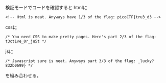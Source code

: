 検証モードでコードを確認すると
htmlに
```html:title
<!-- Html is neat. Anyways have 1/3 of the flag: picoCTF{tru3_d3 -->
```
cssに
```css:title
/* You need CSS to make pretty pages. Here's part 2/3 of the flag: t3ct1ve_0r_ju5t */
```
jsに
```javascript:title
/* Javascript sure is neat. Anyways part 3/3 of the flag: _lucky?832b0699} */
```
を組み合わせる。
